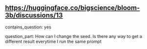 ## https://huggingface.co/bigscience/bloom-3b/discussions/13

contains_question: yes

question_part: How can I change the seed. Is there any way to get a different result everytime I run the same prompt